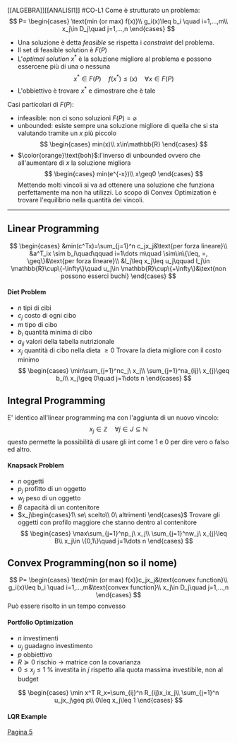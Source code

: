 [[ALGEBRA]][[ANALISI1]] #CO-L1
Come è strutturato un problema:
$$
P=
\begin{cases}
\text{min (or max) f(x)}\\
g_i(x)\leq b_i \quad i=1,...,m\\
x_j\in D_j\quad j=1,...,n
\end{cases}
$$
- Una soluzione è detta *feasible* se rispetta i *constraint* del problema.
- Il set di feasible solution è $F(P)$
- L'*optimal solution* $x^*$ è la soluzione migliore al problema e possono essercene più di una o nessuna
$$
x^*\in F(P)\quad f(x^*)\leq (x) \quad \forall x\in F(P)
$$
- L'obbiettivo è trovare  $x^*$ e dimostrare che è tale

Casi particolari di $F(P)$:
- infeasible: non ci sono soluzioni   $F(P)=\varnothing$ 
- unbounded: esiste sempre una soluzione migliore di quella che si sta valutando tramite un $x$ più piccolo
$$
\begin{cases}
min(x)\\
x\in\mathbb{R}
\end{cases}
$$
- $\color{orange}\text{boh}$:l'inverso di unbounded ovvero che all'aumentare di $x$ la soluzione migliora
$$
\begin{cases}
min(e^{-x})\\
x\geq0
\end{cases}
$$
Mettendo molti vincoli si va ad ottenere una soluzione che funziona perfettamente ma non ha utilizzi. Lo scopo di Convex Optimization è trovare l'equilibrio nella quantità dei vincoli.
---
## Linear Programming
$$
\begin{cases}
&min(c^Tx)=\sum_{j=1}^n c_jx_j&\text{per forza lineare}\\
&a^T_ix \sim b_i\quad\qquad i=1\dots m\quad \sim\in\{\leq, =, \geq\}&\text{per forza lineare}\\
&l_j\leq x_j\leq u_j\qquad l_j\in \mathbb{R}\cup\{-\infty\}\quad u_j\in \mathbb{R}\cup\{+\infty\}&\text{non possono esserci buchi}
\end{cases}
$$
#### Diet Problem
- $n$ tipi di cibi
- $c_j$ costo di ogni cibo
- $m$ tipo di cibo
- $b_i$ quantità minima di cibo
- $a_{ij}$ valori della tabella nutrizionale
- $x_j$ quantità di cibo nella dieta $\geq 0$ 
Trovare la dieta migliore con il costo minimo
$$
\begin{cases}
\min\sum_{j=1}^nc_j\ x_j\\
\sum_{j=1}^na_{ij}\ x_{j}\geq b_i\\
x_j\geq 0\quad j=1\dots n
\end{cases}
$$

## Integral Programming
E' identico all'linear programming ma con l'aggiunta di un nuovo vincolo:
$$
x_j\in\mathbb{Z} \quad \forall j \in J\subseteq\mathbb{N}
$$
questo permette la possibilità di usare gli int come $1$ e $0$ per dire vero o falso ed altro.
#### Knapsack Problem
- $n$ oggetti
- $p_j$ profitto di un oggetto
- $w_j$ peso di un oggetto
- $B$ capacità di un contenitore
- $x_j\begin{cases}1\ se\ scelto\\ 0\ altrimenti \end{cases}$
Trovare gli oggetti con profilo maggiore che stanno dentro al contenitore
$$
\begin{cases}
\max\sum_{j=1}^np_j\ x_j\\
\sum_{j=1}^nw_j\ x_{j}\leq B\\
x_j\in \{0,1\}\quad j=1\dots n
\end{cases}
$$
## Convex Programming(non so il nome)
$$
P=
\begin{cases}
\text{min (or max) f(x)}c_jx_j&\text{convex function}\\
g_i(x)\leq b_i \quad i=1,...,m&\text{convex function}\\
x_j\in D_j\quad j=1,...,n
\end{cases}
$$
Può essere risolto in un tempo convesso

#### Portfolio Optimization
- $n$ investimenti
- $u_j$ guadagno investimento
- $p$ obbiettivo
- $R\succeq0$  rischio -> matrice con la covarianza
- $0\leq x_j\leq 1$ % investita in $j$ rispetto alla quota massima investibile, non al budget

$$
\begin{cases}
\min x^T R_x=\sum_{ij}^n R_{ij}x_ix_j\\
\sum_{j=1}^n u_jx_j\geq p\\
0\leq x_j\leq 1
\end{cases}
$$

#### LQR Example
[Pagina 5](https://stem.elearning.unipd.it/pluginfile.php/1215074/mod_resource/content/2/Introduction.pdf) 